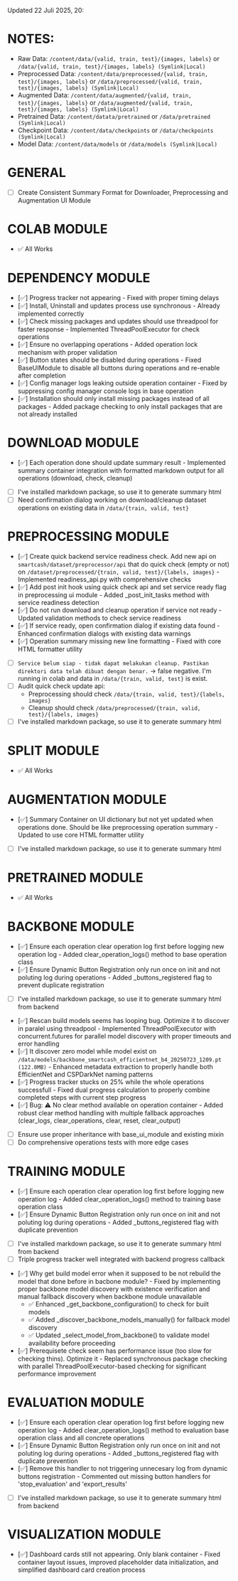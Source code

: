 Updated 22 Juli 2025, 20:
# NOTES:
- Raw Data: `/content/data/{valid, train, test}/{images, labels}` or `/data/{valid, train, test}/{images, labels} (Symlink|Local)`
- Preprocessed Data: `/content/data/preprocessed/{valid, train, test}/{images, labels}` or `/data/preprocessed/{valid, train, test}/{images, labels} (Symlink|Local)`
- Augmented Data: `/content/data/augmented/{valid, train, test}/{images, labels}` or `/data/augmented/{valid, train, test}/{images, labels} (Symlink|Local)`
- Pretrained Data: `/content/datata/pretrained` or `/data/pretrained (Symlink|Local)`
- Checkpoint Data: `/content/data/checkpoints` or `/data/checkpoints (Symlink|Local)`
- Model Data: `/content/data/models` or `/data/models (Symlink|Local)`

# GENERAL
- [ ] Create Consistent Summary Format for Downloader, Preprocessing and Augmentation UI Module

# COLAB MODULE
- ✅ All Works

# DEPENDENCY MODULE
- [✅] Progress tracker not appearing - Fixed with proper timing delays
- [✅] Install, Uninstall and updates process use synchronous - Already implemented correctly
- [✅] Check missing packages and updates should use threadpool for faster response - Implemented ThreadPoolExecutor for check operations
- [✅] Ensure no overlapping operations - Added operation lock mechanism with proper validation
- [✅] Button states should be disabled during operations - Fixed BaseUIModule to disable all buttons during operations and re-enable after completion
- [✅] Config manager logs leaking outside operation container - Fixed by suppressing config manager console logs in base operation
- [✅] Installation should only install missing packages instead of all packages - Added package checking to only install packages that are not already installed 

# DOWNLOAD MODULE
- [✅] Each operation done should update summary result - Implemented summary container integration with formatted markdown output for all operations (download, check, cleanup) 
- [ ] I've installed markdown package, so use it to generate summary html
- [ ] Need confirmation dialog working on download/cleanup dataset operations on existing data in `/data/{train, valid, test}`

# PREPROCESSING MODULE
- [✅] Create quick backend service readiness check. Add new api on `smartcash/dataset/preprocessor/api` that do quick check (empty or not) on `/dataset/preprocessed/{train, valid, test}/{labels, images}` - Implemented readiness_api.py with comprehensive checks
- [✅] Add post init hook using quick check api and set service ready flag in preprocessing ui module - Added _post_init_tasks method with service readiness detection
- [✅] Do not run download and cleanup operation if service not ready - Updated validation methods to check service readiness
- [✅] If service ready, open confirmation dialog if existing data found - Enhanced confirmation dialogs with existing data warnings
- [✅] Operation summary missing new line formatting - Fixed with core HTML formatter utility 
- [ ] `Service belum siap - tidak dapat melakukan cleanup. Pastikan direktori data telah dibuat dengan benar.` -> false negative. I'm running in colab and data in `/data/{train, valid, test}` is exist.
- [ ] Audit quick check update api:
    - Preprocessing should check `/data/{train, valid, test}/{labels, images}`
    - Cleanup should check `/data/preprocessed/{train, valid, test}/{labels, images}`
- [ ] I've installed markdown package, so use it to generate summary html

# SPLIT MODULE
- ✅ All Works

# AUGMENTATION MODULE
- [✅] Summary Container on UI dictionary but not yet updated when operations done. Should be like preprocessing operation summary - Updated to use core HTML formatter utility 
- [ ] I've installed markdown package, so use it to generate summary html

# PRETRAINED MODULE
- ✅ All Works

# BACKBONE MODULE
- [✅] Ensure each operation clear operation log first before logging new operation log - Added clear_operation_logs() method to base operation class
- [✅] Ensure Dynamic Button Registration only run once on init and not poluting log during operations - Added _buttons_registered flag to prevent duplicate registration 
- [ ] I've installed markdown package, so use it to generate summary html from backend
- [✅] Rescan build models seems has looping bug. Optimize it to discover in paralel using threadpool - Implemented ThreadPoolExecutor with concurrent.futures for parallel model discovery with proper timeouts and error handling
- [✅] It discover zero model while model exist on `/data/models/backbone_smartcash_efficientnet_b4_20250723_1209.pt (122.0MB)` - Enhanced metadata extraction to properly handle both EfficientNet and CSPDarkNet naming patterns
- [✅] Progress tracker stucks on 25% while the whole operations successfull - Fixed dual progress calculation to properly combine completed steps with current step progress
- [✅] Bug: ⚠️ No clear method available on operation container - Added robust clear method handling with multiple fallback approaches (clear_logs, clear_operations, clear, reset, clear_output)
- [ ] Ensure use proper inheritance with base_ui_module and existing mixin
- [ ] Do comprehensive operations tests with more edge cases

# TRAINING MODULE
- [✅] Ensure each operation clear operation log first before logging new operation log - Added clear_operation_logs() method to training base operation class
- [✅] Ensure Dynamic Button Registration only run once on init and not poluting log during operations - Added _buttons_registered flag with duplicate prevention 
- [ ] I've installed markdown package, so use it to generate summary html from backend
- [ ] Triple progress tracker well integrated with backend progress callback
- [✅] Why get build model error when it supposed to be not rebuild the model that done before in bacbone module? - Fixed by implementing proper backbone model discovery with existence verification and manual fallback discovery when backbone module unavailable
    - ✅ Enhanced _get_backbone_configuration() to check for built models
    - ✅ Added _discover_backbone_models_manually() for fallback model discovery
    - ✅ Updated _select_model_from_backbone() to validate model availability before proceeding
- [✅] Prerequisete check seem has performance issue (too slow for checking thins). Optimize it - Replaced synchronous package checking with parallel ThreadPoolExecutor-based checking for significant performance improvement



# EVALUATION MODULE
- [✅] Ensure each operation clear operation log first before logging new operation log - Added clear_operation_logs() method to evaluation base operation class and all concrete operations
- [✅] Ensure Dynamic Button Registration only run once on init and not poluting log during operations - Added _buttons_registered flag with duplicate prevention
- [✅] Remove this handler to not triggering unnecesary log from dynamic buttons registration - Commented out missing button handlers for 'stop_evaluation' and 'export_results'
- [ ] I've installed markdown package, so use it to generate summary html from backend

# VISUALIZATION MODULE
- [✅] Dashboard cards still not appearing. Only blank container - Fixed container layout issues, improved placeholder data initialization, and simplified dashboard card creation process